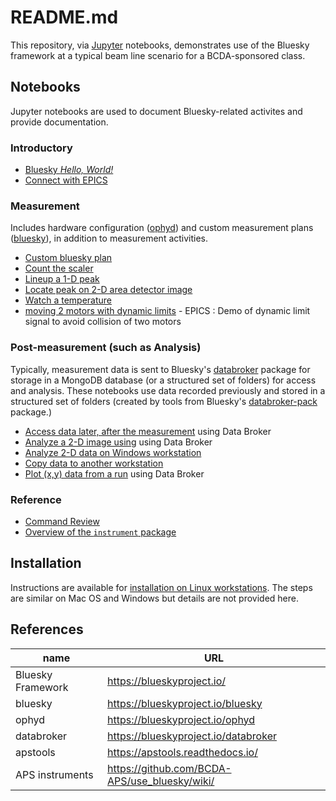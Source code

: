 # README.md

This repository, via [Jupyter](https://jupyter.org/) notebooks, demonstrates use
of the Bluesky framework at a typical beam line scenario for a BCDA-sponsored
class.

## Notebooks

Jupyter notebooks are used to document Bluesky-related activites and provide
documentation.

### Introductory

* [Bluesky *Hello, World!*](https://nbviewer.jupyter.org/github/BCDA-APS/bluesky_training/blob/main/hello_world.ipynb)
* [Connect with EPICS](https://nbviewer.jupyter.org/github/BCDA-APS/bluesky_training/blob/main/connect_epics.ipynb)

### Measurement

Includes hardware configuration ([ophyd](https://blueskyproject.io/ophyd)) and
custom measurement plans ([bluesky](https://blueskyproject.io/bluesky)), in
addition to measurement activities.

* [Custom bluesky plan](https://nbviewer.jupyter.org/github/BCDA-APS/bluesky_training/blob/main/custom_plan.ipynb)
* [Count the scaler](https://nbviewer.jupyter.org/github/BCDA-APS/bluesky_training/blob/main/count_scaler.ipynb)
* [Lineup a 1-D peak](https://nbviewer.jupyter.org/github/BCDA-APS/bluesky_training/blob/main/lineup_1d_peak.ipynb)
* [Locate peak on 2-D area detector image](https://nbviewer.jupyter.org/github/BCDA-APS/bluesky_training/blob/main/locate_image_peak.ipynb)
* [Watch a temperature](https://nbviewer.jupyter.org/github/BCDA-APS/bluesky_training/blob/main/watch_temperature.ipynb)
* [moving 2 motors with dynamic limits](demo_dynamic_limits_2motor.ipynb) - EPICS : Demo of dynamic limit signal to avoid collision of two motors

### Post-measurement (such as Analysis)

Typically, measurement data is sent to Bluesky's [databroker](https://blueskyproject.io/databroker) package for storage in a MongoDB
database (or a structured set of folders) for access and analysis.  These
notebooks use data recorded previously and stored in a structured
set of folders (created by tools from Bluesky's
[databroker-pack](https://blueskyproject.io/databroker-pack/) package.)

* [Access data later, after the measurement](https://nbviewer.jupyter.org/github/BCDA-APS/bluesky_training/blob/main/after_measurement.ipynb) using Data Broker
* [Analyze a 2-D image using](https://nbviewer.jupyter.org/github/BCDA-APS/bluesky_training/blob/main/databroker_analysis.ipynb) using Data Broker
* [Analyze 2-D data on Windows workstation](https://nbviewer.jupyter.org/github/BCDA-APS/bluesky_training/blob/main/resources/example-data/demonstrate.ipynb)
* [Copy data to another workstation](/resources/example-data/README.md)
* [Plot (x,y) data from a run](https://nbviewer.jupyter.org/github/BCDA-APS/bluesky_training/blob/main/plot_x_y_databroker.ipynb) using Data Broker

### Reference

* [Command Review](https://nbviewer.jupyter.org/github/BCDA-APS/bluesky_training/blob/main/command_review.ipynb)
* [Overview of the `instrument` package](https://nbviewer.jupyter.org/github/BCDA-APS/bluesky_training/blob/main/describe_instrument.ipynb)


## Installation

Instructions are available for [installation on Linux workstations](install.md).
The steps are similar on Mac OS and Windows but details are not provided here.

## References

name | URL
--- | ---
Bluesky Framework | https://blueskyproject.io/
bluesky | https://blueskyproject.io/bluesky
ophyd | https://blueskyproject.io/ophyd
databroker | https://blueskyproject.io/databroker
apstools | https://apstools.readthedocs.io/
APS instruments | https://github.com/BCDA-APS/use_bluesky/wiki/
